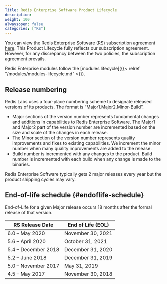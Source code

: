 ```yaml
---
Title: Redis Enterprise Software Product Lifecycle
description:
weight: 100
alwaysopen: false
categories: ["RS"]
---
```

You can view the Redis Enterprise Software (RS) subscription agreement [here](https://redislabs.com/wp-content/uploads/2019/11/redis-enterprise-software-subscription-agreement.pdf).
This Product Lifecycle fully reflects our subscription agreement.
However, for any discrepancy between the two policies, the subscription agreement prevails.

Redis Enterprise modules follow the [modules lifecycle]({{< relref "/modules/modules-lifecycle.md" >}}).

## Release numbering

Redis Labs uses a four-place numbering scheme to designate released versions of its products.
The format is “Major1.Major2.Minor-Build”.

- Major sections of the version number represents fundamental changes and additions in
    capabilities to Redis  Enterprise Software. The Major1 and Major2 part of the
    version number are incremented based on the size and scale of the changes in each
    release.
- The Minor section of the version number represents quality improvements and fixes to
    existing capabilities. We increment the minor number when many quality improvements
    are added to the release.
- Build number is incremented with any changes to the product. Build number is
    incremented with each build when any change is made to the binaries.

Redis Enterprise Software typically gets 2 major releases every year but the product shipping cycles may vary.

## End-of-life schedule {#endoflife-schedule}

End-of-Life for a given Major release occurs 18 months after the formal release of
that version.

| RS Release Date | End of Life (EOL)  |
| ----------------------------------------- | ------------------ |
| 6.0 – May 2020                            | November 30, 2021  |
| 5.6 – April 2020                          | October 31, 2021  |
| 5.4 – December 2018                       | December 31, 2020  |
| 5.2 – June 2018                           | December 31, 2019  |
| 5.0 – November 2017                       | May 31, 2019       |
| 4.5 – May 2017                            | November 30, 2018  |
